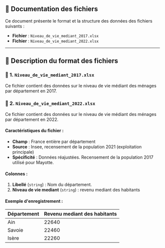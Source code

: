 
## 📄 Documentation des fichiers

Ce document présente le format et la structure des données des fichiers suivants :
- **Fichier** : `Niveau_de_vie_mediant_2017.xlsx`
- **Fichier** : `Niveau_de_vie_mediant_2022.xlsx`

---

## 📝 Description du format des fichiers

### 📂 1. `Niveau_de_vie_mediant_2017.xlsx`
Ce fichier contient des données sur le niveau de vie médiant des ménages par département en 2017.

### 📂 2. `Niveau_de_vie_mediant_2022.xlsx`
Ce fichier contient des données sur le niveau de vie médiant des ménages par département en 2022.

#### **Caractéristiques du fichier :**
- **Champ** : France entière par département
- **Source** : Insee, recensement de la population 2021 (exploitation principale)
- **Spécificité** : Données réajustées. Recensement de la population 2017 utilisé pour Mayotte.

#### **Colonnes :**
1. **Libellé** (`string`) : Nom du département.
2. **Niveau de vie mediant** (`string`) : revenu mediant des habitants

#### **Exemple d'enregistrement :**
| Département       | Revenu mediant des habitants           |
|-------------------|----------------------------------------|
| Ain               | 22640                                  |
| Savoie            | 22460                                  |
| Isère             | 22260                                  |